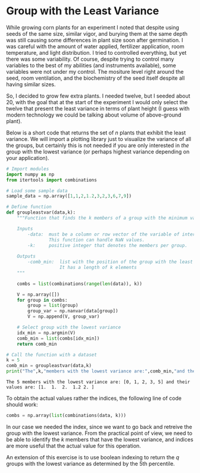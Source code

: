 # Group with the Least Variance

While growing corn plants for an experiment I noted that despite using seeds of the same size, similar vigor, and burying them at the same depth was still causing some differences in plant size soon after germination. I was careful with the amount of water applied, fertilizer application, room temperature, and light distribution. I tried to controlled everything, but yet there was some variability. Of course, despite trying to control many variables to the best of my abilities (and instruments available), some variables were not under my control. The mositure level right around the seed, room ventilation, and the biochemistry of the seed itself despite all having similar sizes.

So, I decided to grow few extra plants. I needed twelve, but I seeded about 20, with the goal that at the start of the experiment I would only select the twelve that present the least variance in terms of plant height (I guess with modern technology we could be talking about volume of above-ground plant).

Below is a short code that returns the set of $n$ plants that exhibit the least variance. We will import a plotting library just to visualize the variance of all the groups, but certainly this is not needed if you are only interested in *the* group with the lowest variance (or perhaps highest variance depending on your application).



```python
# Import modules
import numpy as np
from itertools import combinations  

```


```python
# Load some sample data
sample_data = np.array([1,1,2,1.2,3,2,3,6,7,9])

```


```python
# Define function
def groupleastvar(data,k):
    """Function that finds the k members of a group with the minimum variance

    Inputs
        -data:  must be a column or row vector of the variable of interest.
                This function can handle NaN values.
        -k:     positive integer that denotes the members per group.
    
    Outputs
        -comb_min:  list with the position of the group with the least variance. 
                    It has a length of k elements
    """

    combs = list(combinations(range(len(data)), k))

    V = np.array([])
    for group in combs:
        group = list(group)
        group_var = np.nanvar(data[group])
        V = np.append(V, group_var)

    # Select group with the lowest variance
    idx_min = np.argmin(V)
    comb_min = list(combs[idx_min])
    return comb_min

```


```python
# Call the function with a dataset
k = 5
comb_min = groupleastvar(data,k)
print("The",k,"members with the lowest variance are:",comb_min,"and their values are:",data[comb_min])

```

    The 5 members with the lowest variance are: [0, 1, 2, 3, 5] and their values are: [1.  1.  2.  1.2 2. ]


To obtain the actual values rather the indices, the following line of code should work:
```python
combs = np.array(list(combinations(data, k)))
```

In our case we needed the index, since we want to go back and retreive the group with the lowest variance. From the practical point of view, we need to be able to identify the *k* members that have the lowest variance, and indices are more useful that the actual value for this operation.

An extension of this exercise is to use boolean indexing to return the *q* groups with the lowest variance as determined by the 5th percentile.

